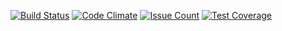 [![Build Status](https://travis-ci.org/pauloabner/hepub.svg?branch=master)](https://travis-ci.org/pauloabner/hepub)
[![Code Climate](https://codeclimate.com/github/pauloabner/hepub/badges/gpa.svg)](https://codeclimate.com/github/pauloabner/hepub)
[![Issue Count](https://codeclimate.com/github/pauloabner/hepub/badges/issue_count.svg)](https://codeclimate.com/github/pauloabner/hepub)
[![Test Coverage](https://codeclimate.com/github/pauloabner/hepub/badges/coverage.svg)](https://codeclimate.com/github/pauloabner/hepub/coverage)

